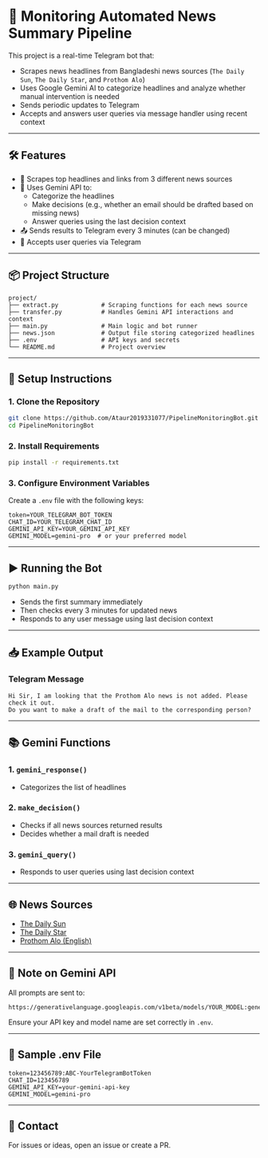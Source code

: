 
# 📰 Monitoring Automated News Summary Pipeline

This project is a real-time Telegram bot that:
- Scrapes news headlines from Bangladeshi news sources (`The Daily Sun`, `The Daily Star`, and `Prothom Alo`)
- Uses Google Gemini AI to categorize headlines and analyze whether manual intervention is needed
- Sends periodic updates to Telegram
- Accepts and answers user queries via message handler using recent context

---

## 🛠️ Features

- 🔎 Scrapes top headlines and links from 3 different news sources
- 🤖 Uses Gemini API to:
  - Categorize the headlines
  - Make decisions (e.g., whether an email should be drafted based on missing news)
  - Answer queries using the last decision context
- 📤 Sends results to Telegram every 3 minutes (can be changed)
- 💬 Accepts user queries via Telegram

---

## 📦 Project Structure

```
project/
├── extract.py            # Scraping functions for each news source
├── transfer.py           # Handles Gemini API interactions and context
├── main.py               # Main logic and bot runner
├── news.json             # Output file storing categorized headlines
├── .env                  # API keys and secrets
└── README.md             # Project overview
```

---

## 🔧 Setup Instructions

### 1. Clone the Repository

```bash
git clone https://github.com/Ataur2019331077/PipelineMonitoringBot.git
cd PipelineMonitoringBot
```

### 2. Install Requirements

```bash
pip install -r requirements.txt
```

### 3. Configure Environment Variables

Create a `.env` file with the following keys:

```env
token=YOUR_TELEGRAM_BOT_TOKEN
CHAT_ID=YOUR_TELEGRAM_CHAT_ID
GEMINI_API_KEY=YOUR_GEMINI_API_KEY
GEMINI_MODEL=gemini-pro  # or your preferred model
```

---

## ▶️ Running the Bot

```bash
python main.py
```

- Sends the first summary immediately
- Then checks every 3 minutes for updated news
- Responds to any user message using last decision context

---

## 📥 Example Output

### Telegram Message

```
Hi Sir, I am looking that the Prothom Alo news is not added. Please check it out.
Do you want to make a draft of the mail to the corresponding person?
```

---

## 📚 Gemini Functions

### 1. `gemini_response()`
- Categorizes the list of headlines

### 2. `make_decision()`
- Checks if all news sources returned results
- Decides whether a mail draft is needed

### 3. `gemini_query()`
- Responds to user queries using last decision context

---

## 🌐 News Sources

- [The Daily Sun](https://www.daily-sun.com/)
- [The Daily Star](https://www.thedailystar.net/)
- [Prothom Alo (English)](https://en.prothomalo.com/)

---

## 🧠 Note on Gemini API

All prompts are sent to:

```
https://generativelanguage.googleapis.com/v1beta/models/YOUR_MODEL:generateContent
```

Ensure your API key and model name are set correctly in `.env`.

---

## 🧪 Sample .env File

```env
token=123456789:ABC-YourTelegramBotToken
CHAT_ID=123456789
GEMINI_API_KEY=your-gemini-api-key
GEMINI_MODEL=gemini-pro
```

---

## 📩 Contact

For issues or ideas, open an issue or create a PR.
